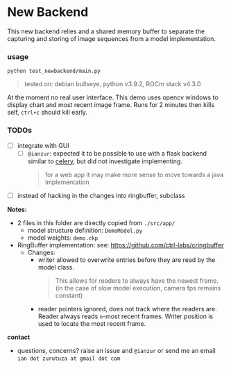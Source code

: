 # New Backend
This new backend relies and a shared memory buffer to separate the
capturing and storing of image sequences from a model implementation.

### usage 
`python test_newbackend/main.py` 
> tested on: debian bullseye, python v3.9.2, ROCm stack v4.3.0

At the moment no real user interface.
This demo uses opencv windows to display chart and most recent image frame.
Runs for 2 minutes then kills self, `ctrl+c` should kill early.

### TODOs
- [ ] integrate with GUI
  - [ ] `@ianzur`: expected it to be possible to use with a flask backend similar to [celery](), but did not investigate implementing.
    > for a web app it may make more sense to move towards a java implementation
- [ ] instead of hacking in the changes into ringbuffer, subclass

**Notes:**
- 2 files in this folder are directly copied from `./src/app/`
  - model structure definition: `DemoModel.py`
  - model weights: `demo.ckp`
- RingBuffer implementation: see: https://github.com/ctrl-labs/cringbuffer
  - Changes:
    - writer allowed to overwrite entries before they are read by the model class.
      > This allows for readers to always have the newest frame. (in the case of slow model execution, camera fps remains constant)
    - reader pointers ignored, does not track where the readers are. Reader always reads `n`-most recent frames. Writer position is used to locate the most recent frame.
  
**contact**
- questions, concerns? raise an issue and `@ianzur` or send me an email `ian dot zurutuza at gmail dot com`
